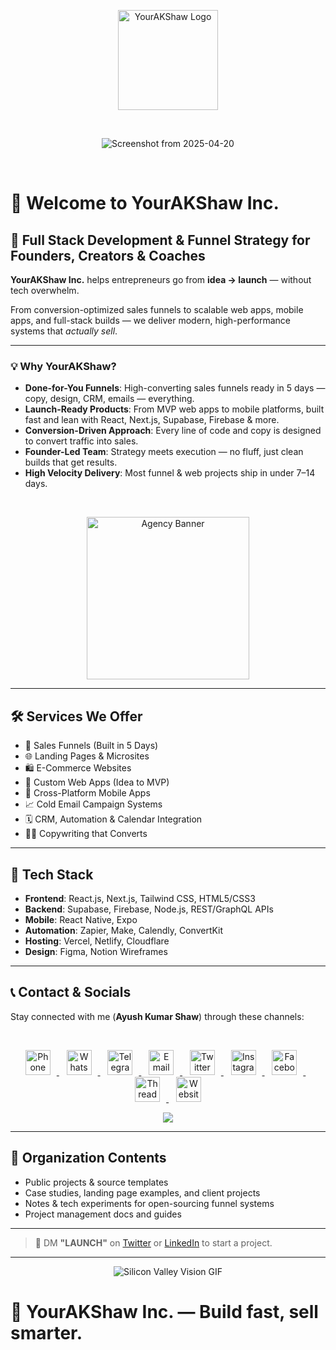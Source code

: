<p align="center">
  <img src="https://i.ibb.co/N2bKGV5m/Shaw-Logo-Only-S-Transparent-BG.png" alt="YourAKShaw Logo" height="160"/>
</p>

<br />

<p align="center">
    <img src="https://i.ibb.co/PvwY2mcZ/Screenshot-from-2025-04-20-01-40-34-removebg-preview.png" alt="Screenshot from 2025-04-20"/>
</p>

<br/>

# 🚀 Welcome to YourAKShaw Inc.

## 💼 Full Stack Development & Funnel Strategy for Founders, Creators & Coaches

**YourAKShaw Inc.** helps entrepreneurs go from **idea → launch** — without tech overwhelm.

From conversion-optimized sales funnels to scalable web apps, mobile apps, and full-stack builds — we deliver modern, high-performance systems that *actually sell*.

---

### 💡 Why YourAKShaw?

- **Done-for-You Funnels**: High-converting sales funnels ready in 5 days — copy, design, CRM, emails — everything.
- **Launch-Ready Products**: From MVP web apps to mobile platforms, built fast and lean with React, Next.js, Supabase, Firebase & more.
- **Conversion-Driven Approach**: Every line of code and copy is designed to convert traffic into sales.
- **Founder-Led Team**: Strategy meets execution — no fluff, just clean builds that get results.
- **High Velocity Delivery**: Most funnel & web projects ship in under 7–14 days.

<br />
<p align="center">
  <img src="https://i.ibb.co/DHVb2KVc/Your-AKShaw-logo-banner-3.png" alt="Agency Banner" height="260"/>
</p>

---

## 🛠️ Services We Offer

- 🎯 Sales Funnels (Built in 5 Days)
- 🌐 Landing Pages & Microsites
- 🛍️ E-Commerce Websites
- 🧱 Custom Web Apps (Idea to MVP)
- 📱 Cross-Platform Mobile Apps
- 📈 Cold Email Campaign Systems
- 🗓️ CRM, Automation & Calendar Integration
- ✍🏽 Copywriting that Converts

---

## 🔧 Tech Stack

- **Frontend**: React.js, Next.js, Tailwind CSS, HTML5/CSS3
- **Backend**: Supabase, Firebase, Node.js, REST/GraphQL APIs
- **Mobile**: React Native, Expo
- **Automation**: Zapier, Make, Calendly, ConvertKit
- **Hosting**: Vercel, Netlify, Cloudflare
- **Design**: Figma, Notion Wireframes

---

## 📞 Contact & Socials

Stay connected with me (**Ayush Kumar Shaw**) through these channels:

<br/>
<p align="center">
  <a href="tel:+919831284491" target="_blank">
        <img src="https://www.svgrepo.com/show/10160/phone-book.svg" alt="Phone" height="40" style="margin-right: 10px;">
    </a>
  &nbsp;&nbsp;
  <a href="https://wa.me/919831284491" target="_blank">
        <img src="https://upload.wikimedia.org/wikipedia/commons/thumb/4/4c/WhatsApp_Logo_green.svg/640px-WhatsApp_Logo_green.svg.png" alt="WhatsApp" height="40" style="margin-right: 10px;">
    </a>
  &nbsp;&nbsp;
  <a href="https://t.me/+919831284491" target="_blank">
        <img src="https://upload.wikimedia.org/wikipedia/commons/thumb/6/62/Telegram_logo_icon.svg/640px-Telegram_logo_icon.svg.png" alt="Telegram" height="40" style="margin-right: 10px;">
    </a>
  &nbsp;&nbsp;
  <a href="mailto:hitme@yourakshaw.com" target="_blank">
        <img src="https://upload.wikimedia.org/wikipedia/commons/thumb/7/7e/Gmail_icon_%282020%29.svg/512px-Gmail_icon_%282020%29.svg.png?20221017173631" alt="Email" height="40" style="margin-right: 10px;">
    </a>
    &nbsp;&nbsp;
    <a href="https://twitter.com/YourAKShaw" target="_blank">
        <img src="https://upload.wikimedia.org/wikipedia/commons/thumb/5/53/X_logo_2023_original.svg/300px-X_logo_2023_original.svg.png?20230728155658" alt="Twitter" height="40" style="margin-right: 10px;">
    </a>
    &nbsp;&nbsp;
    <a href="https://instagram.com/YourAKShaw" target="_blank">
        <img src="https://upload.wikimedia.org/wikipedia/commons/thumb/9/95/Instagram_new.svg/640px-Instagram_new.svg.png" alt="Instagram" height="40" style="margin-right: 10px;">
    </a>
    &nbsp;&nbsp;
    <a href="https://facebook.com/YourAKShawOfficial" target="_blank">
        <img src="https://upload.wikimedia.org/wikipedia/commons/thumb/f/fb/Facebook_icon_2013.svg/640px-Facebook_icon_2013.svg.png" alt="Facebook" height="40" style="margin-right: 10px;">
    </a>
    &nbsp;&nbsp;
    <a href="https://threads.net/YourAKShaw" target="_blank">
        <img src="https://upload.wikimedia.org/wikipedia/commons/thumb/0/01/Threads_%28app%29.svg/512px-Threads_%28app%29.svg.png?20230719223853" alt="Threads" height="40" style="margin-right: 10px;">
    </a>
    &nbsp;&nbsp;
    <a href="https://yourakshaw.com" target="_blank">
        <img src="https://upload.wikimedia.org/wikipedia/commons/thumb/f/fd/GNOME_Web_logo_%282021-03%29.svg/640px-GNOME_Web_logo_%282021-03%29.svg.png" alt="Website" height="40">
    </a>
</p>

<p align="center">
  <a href="http://www.topmate.io/yourakshaw">
    <img src="https://i.ibb.co/0ptMKH91/book-a-call-button-1024x288-removebg-preview.png" />
  </a>
</p>


---

## 📂 Organization Contents

- Public projects & source templates
- Case studies, landing page examples, and client projects
- Notes & tech experiments for open-sourcing funnel systems
- Project management docs and guides

---

> 💬 DM **"LAUNCH"** on [Twitter](https://x.com/YourAKShaw) or [LinkedIn](https://linkedin.com/in/YourAKShaw) to start a project.

---
<p align="center">
    <img src="https://media4.giphy.com/media/v1.Y2lkPTc5MGI3NjExajAzd3pwczFoY3ludW1iOXYyZWtiazlpZG1pZzg2ZXE1em9zNGR6ayZlcD12MV9pbnRlcm5hbF9naWZfYnlfaWQmY3Q9Zw/mXuPwP0kxQqvu0M168/giphy.gif" alt="Silicon Valley Vision GIF"/>
</p>

# 💼 YourAKShaw Inc. — Build fast, sell smarter.
